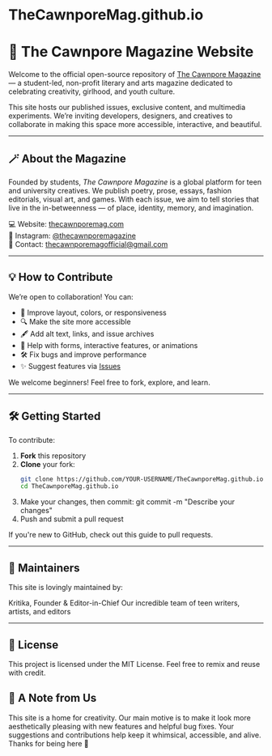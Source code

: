 # TheCawnporeMag.github.io

# 🌸 The Cawnpore Magazine Website

Welcome to the official open-source repository of [The Cawnpore Magazine](https://TheCawnporeMag.github.io) — a student-led, non-profit literary and arts magazine dedicated to celebrating creativity, girlhood, and youth culture.

This site hosts our published issues, exclusive content, and multimedia experiments. We’re inviting developers, designers, and creatives to collaborate in making this space more accessible, interactive, and beautiful.

---

## 🪄 About the Magazine

Founded by students, *The Cawnpore Magazine* is a global platform for teen and university creatives. We publish poetry, prose, essays, fashion editorials, visual art, and games. With each issue, we aim to tell stories that live in the in-betweenness — of place, identity, memory, and imagination.

💻 Website: [thecawnporemag.com](https://www.thecawnporemag.co.in/)  
📸 Instagram: [@thecawnporemagazine](https://www.instagram.com/thecawnporemagazine/?igsh=MWQzcXkxeGNkd29oeA%3D%3D%3E)  
📧 Contact: thecawnporemagofficial@gmail.com

---

## 💡 How to Contribute

We’re open to collaboration! You can:

- 🎨 Improve layout, colors, or responsiveness
- 🔍 Make the site more accessible
- 🖋️ Add alt text, links, and issue archives
- 💌 Help with forms, interactive features, or animations
- 🛠️ Fix bugs and improve performance
- ✨ Suggest features via [Issues](https://github.com/TheCawnporeMag/TheCawnporeMag.github.io/issues)

We welcome beginners! Feel free to fork, explore, and learn.

---

## 🛠️ Getting Started

To contribute:

1. **Fork** this repository
2. **Clone** your fork:
   ```bash
   git clone https://github.com/YOUR-USERNAME/TheCawnporeMag.github.io
   cd TheCawnporeMag.github.io
3. Make your changes, then commit: git commit -m "Describe your changes"
4. Push and submit a pull request

If you're new to GitHub, check out this guide to pull requests.

---

## 🧚 Maintainers

This site is lovingly maintained by:

Kritika, Founder & Editor-in-Chief
Our incredible team of teen writers, artists, and editors

---

## 📜 License
This project is licensed under the MIT License.
Feel free to remix and reuse with credit.

## 💌 A Note from Us
This site is a home for creativity. Our main motive is to make it look more aesthetically pleasing with new features and helpful bug fixes. Your suggestions and contributions help keep it whimsical, accessible, and alive. Thanks for being here 🌷
